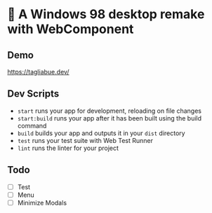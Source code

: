 # :unicorn: A Windows 98 desktop remake with WebComponent

## Demo

<https://tagliabue.dev/>

## Dev Scripts

- `start` runs your app for development, reloading on file changes
- `start:build` runs your app after it has been built using the build command
- `build` builds your app and outputs it in your `dist` directory
- `test` runs your test suite with Web Test Runner
- `lint` runs the linter for your project

## Todo

- [ ] Test
- [ ] Menu
- [ ] Minimize Modals
